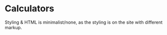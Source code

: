 # Calculators 
Styling & HTML is minimalist/none, as the styling is on the site with different markup.
